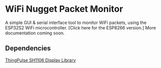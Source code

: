 # WiFi Nugget Packet Monitor
A simple GUI & serial interface tool to monitor WiFi packets, using the ESP32S2 WiFi microcontroller.  [Click here for the ESP8266 version.]  More documentation coming soon.

## Dependencies
[ThingPulse SH1106 Display Library](https://github.com/ThingPulse/esp8266-oled-ssd1306)
